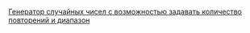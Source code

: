 <a href="https://romanshliakhov.github.io/generator/" target="_blank">Генератор случайных чисел с возможностью задавать количество повторений и диапазон</a>
